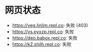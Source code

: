 # 网页状态
- https://veg.linlim.repl.co: 失败 (403)
- https://ys.pyxzp.repl.co: 失败
- https://deo.babox.repl.co: 失败
- https://k2.shilh.repl.co: 失败
